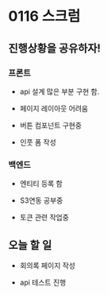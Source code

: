 # 0116 스크럼

## 진행상황을 공유하자!

### 프론트

  - api 설계 많은 부분 구현 함.

  - 페이지 레이아웃 어려움

  - 버튼 컴포넌트 구현중

  - 인풋 폼 작성

### 백엔드

  - 엔티티 등록 함

  - S3연동 공부중

  - 토큰 관련 작업중

## 오늘 할 일

  - 회의록 페이지 작성

  - api 테스트 진행


